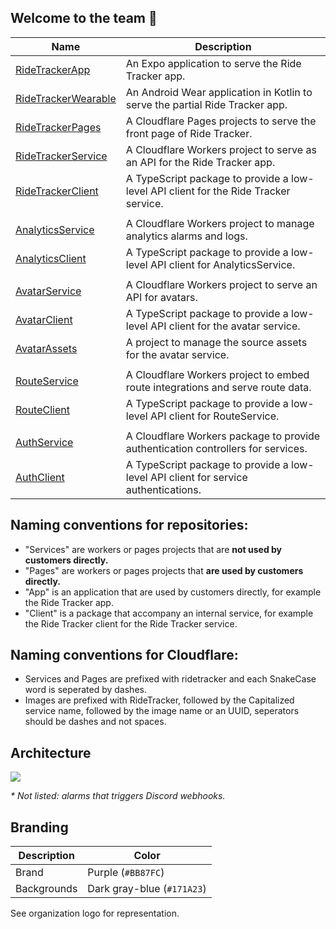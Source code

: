 ## Welcome to the team 🙌
| Name | Description |
| ---- | ----------- |
| [RideTrackerApp](https://github.com/RideTracker/RideTrackerApp) | An Expo application to serve the Ride Tracker app. |
| [RideTrackerWearable](https://github.com/RideTracker/RideTrackerWearable) | An Android Wear application in Kotlin to serve the partial Ride Tracker app. |
| [RideTrackerPages](https://github.com/RideTracker/RideTrackerPages) | A Cloudflare Pages projects to serve the front page of Ride Tracker. |
| [RideTrackerService](https://github.com/RideTracker/RideTrackerService) | A Cloudflare Workers project to serve as an API for the Ride Tracker app. |
| [RideTrackerClient](https://github.com/RideTracker/RideTrackerClient) | A TypeScript package to provide a low-level API client for the Ride Tracker service. |
| | |
| [AnalyticsService](https://github.com/RideTracker/AnalyticsService) | A Cloudflare Workers project to manage analytics alarms and logs. |
| [AnalyticsClient](https://github.com/RideTracker/AnalyticsClient) | A TypeScript package to provide a low-level API client for AnalyticsService. |
| | |
| [AvatarService](https://github.com/RideTracker/AvatarService) | A Cloudflare Workers project to serve an API for avatars. |
| [AvatarClient](https://github.com/RideTracker/AvatarClient) | A TypeScript package to provide a low-level API client for the avatar service. |
| [AvatarAssets](https://github.com/RideTracker/AvatarAssets) | A project to manage the source assets for the avatar service. |
| | |
| [RouteService](https://github.com/RideTracker/RouteService) | A Cloudflare Workers project to embed route integrations and serve route data. |
| [RouteClient](https://github.com/RideTracker/RouteClient) | A TypeScript package to provide a low-level API client for RouteService. |
| | |
| [AuthService](https://github.com/RideTracker/AuthService) | A Cloudflare Workers package to provide authentication controllers for services. |
| [AuthClient](https://github.com/RideTracker/AuthClient) | A TypeScript package to provide a low-level API client for service authentications. |

## Naming conventions for repositories:
- "Services" are workers or pages projects that are **not used by customers directly.**
- "Pages" are workers or pages projects that **are used by customers directly.**
- "App" is an application that are used by customers directly, for example the Ride Tracker app.
- "Client" is a package that accompany an internal service, for example the Ride Tracker client for the Ride Tracker service.

## Naming conventions for Cloudflare:
- Services and Pages are prefixed with ridetracker and each SnakeCase word is seperated by dashes.
- Images are prefixed with RideTracker, followed by the Capitalized service name, followed by the image name or an UUID, seperators should be dashes and not spaces.

## Architecture
<img src="https://github.com/RideTracker/.github-private/assets/78360666/92fe8b59-b343-4a5d-9381-36968f32f3b4">

_* Not listed: alarms that triggers Discord webhooks._

## Branding
| Description | Color |
| ----------- | ----- |
| Brand | Purple (`#BB87FC`) |
| Backgrounds | Dark gray-blue (`#171A23`) |
See organization logo for representation.
<!--


**Here are some ideas to get you started:**

🙋‍♀️ A short introduction - what is your organization all about?
👀 Contribution guidelines - how do team members dive in?
👩‍💻 Useful resources - where do you keep your docs? Is there anything else the team should know?
🍪 Fun facts - what is your team's favorite snack?
🧙 Remember, you can do mighty things with the power of [Markdown](https://docs.github.com/github/writing-on-github/getting-started-with-writing-and-formatting-on-github/basic-writing-and-formatting-syntax)
-->
